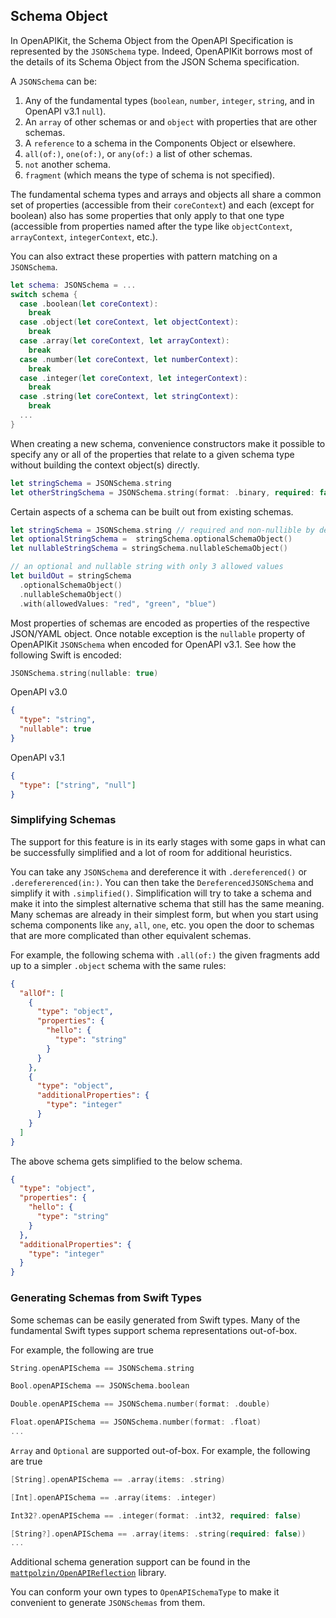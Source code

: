 
## Schema Object
In OpenAPIKit, the Schema Object from the OpenAPI Specification is represented by the `JSONSchema` type. Indeed, OpenAPIKit borrows most of the details of its Schema Object from the JSON Schema specification.

A `JSONSchema` can be:
1. Any of the fundamental types (`boolean`, `number`, `integer`, `string`, and in OpenAPI v3.1 `null`).
2. An `array` of other schemas or and `object` with properties that are other schemas.
3. A `reference` to a schema in the Components Object or elsewhere.
4. `all(of:)`, `one(of:)`, or `any(of:)` a list of other schemas.
5. `not` another schema.
6. `fragment` (which means the type of schema is not specified).

The fundamental schema types and arrays and objects all share a common set of properties (accessible from their `coreContext`) and each (except for boolean) also has some properties that only apply to that one type (accessible from properties named after the type like `objectContext`, `arrayContext`, `integerContext`, etc.).

You can also extract these properties with pattern matching on a `JSONSchema`.

```swift
let schema: JSONSchema = ...
switch schema {
  case .boolean(let coreContext):
    break
  case .object(let coreContext, let objectContext):
    break
  case .array(let coreContext, let arrayContext):
    break
  case .number(let coreContext, let numberContext):
    break
  case .integer(let coreContext, let integerContext):
    break
  case .string(let coreContext, let stringContext):
    break
  ...
}
```

When creating a new schema, convenience constructors make it possible to specify any or all of the properties that relate to a given schema type without building the context object(s) directly.

```swift
let stringSchema = JSONSchema.string
let otherStringSchema = JSONSchema.string(format: .binary, required: false, title: "test", maxLength: 10) //... and many more properties
```

Certain aspects of a schema can be built out from existing schemas.

```swift
let stringSchema = JSONSchema.string // required and non-nullible by default
let optionalStringSchema =  stringSchema.optionalSchemaObject()
let nullableStringSchema = stringSchema.nullableSchemaObject()

// an optional and nullable string with only 3 allowed values
let buildOut = stringSchema
  .optionalSchemaObject()
  .nullableSchemaObject()
  .with(allowedValues: "red", "green", "blue")
```

Most properties of schemas are encoded as properties of the respective JSON/YAML object. Once notable exception is the `nullable` property of OpenAPIKit `JSONSchema` when encoded for OpenAPI v3.1. See how the following Swift is encoded:
```swift
JSONSchema.string(nullable: true)
```
OpenAPI v3.0
```json
{
  "type": "string",
  "nullable": true
}
```
OpenAPI v3.1
```json
{
  "type": ["string", "null"]
}
```

### Simplifying Schemas
The support for this feature is in its early stages with some gaps in what can be successfully simplified and a lot of room for additional heuristics.

You can take any `JSONSchema` and dereference it with `.dereferenced()` or `.derefererenced(in:)`. You can then take the `DereferencedJSONSchema` and simplify it with `.simplified()`. Simplification will try to take a schema and make it into the simplest alternative schema that still has the same meaning. Many schemas are already in their simplest form, but when you start using schema components like `any`, `all`, `one`, etc. you open the door to schemas that are more complicated than other equivalent schemas.

For example, the following schema with `.all(of:)` the given fragments add up to a simpler `.object` schema with the same rules:
```json
{
  "allOf": [
    {
      "type": "object",
      "properties": {
        "hello": {
          "type": "string"
        }
      }
    },
    {
      "type": "object",
      "additionalProperties": {
        "type": "integer"
      }
    }
  ]
}
```

The above schema gets simplified to the below schema.
```json
{
  "type": "object",
  "properties": {
    "hello": {
      "type": "string"
    }
  },
  "additionalProperties": {
    "type": "integer"
  }
}
```

### Generating Schemas from Swift Types

Some schemas can be easily generated from Swift types. Many of the fundamental Swift types support schema representations out-of-box.

For example, the following are true
```swift
String.openAPISchema == JSONSchema.string

Bool.openAPISchema == JSONSchema.boolean

Double.openAPISchema == JSONSchema.number(format: .double)

Float.openAPISchema == JSONSchema.number(format: .float)
...
```

`Array` and `Optional` are supported out-of-box. For example, the following are true
```swift
[String].openAPISchema == .array(items: .string)

[Int].openAPISchema == .array(items: .integer)

Int32?.openAPISchema == .integer(format: .int32, required: false)

[String?].openAPISchema == .array(items: .string(required: false))
...
```

Additional schema generation support can be found in the [`mattpolzin/OpenAPIReflection`](https://github.com/mattpolzin/OpenAPIReflection) library.

You can conform your own types to `OpenAPISchemaType` to make it convenient to generate `JSONSchemas` from them.
